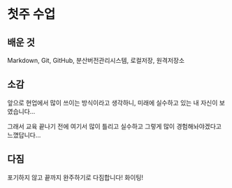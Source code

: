 # 첫주 수업

## 배운 것

Markdown, Git, GitHub, 분산버전관리시스템, 로컬저장, 원격저장소

## 소감

앞으로 현업에서 많이 쓰이는 방식이라고 생각하니, 미래에 실수하고 있는 내 자신이 보였습니다...

그래서 교육 끝나기 전에 여기서 많이 틀리고 실수하고 그렇게 많이 경험해놔야겠다고 느꼈답니다...

## 다짐

포기하지 않고 끝까지 완주하기로 다짐합니다! 화이팅!
